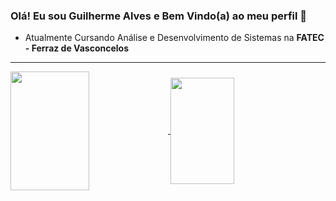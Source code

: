 ### Olá! Eu sou Guilherme Alves e Bem Vindo(a) ao meu perfil 👋

- Atualmente Cursando Análise e Desenvolvimento de Sistemas na **FATEC - Ferraz de Vasconcelos**

<hr>
 <div>
   <a href="https://github.com/CampsGui">
   <img height="190em" width="50%" align="center" src="https://github-readme-stats.vercel.app/api?username=CampsGui&show_icons=true&theme=dark&include_all_commits=true&count_private=true"/>
   <img height="170em" align="center" width="45%" src="https://github-readme-stats.vercel.app/api/top-langs/?username=CampsGui&show_icons=true&layout=compact&theme=dark"/>
</div>
<br>
